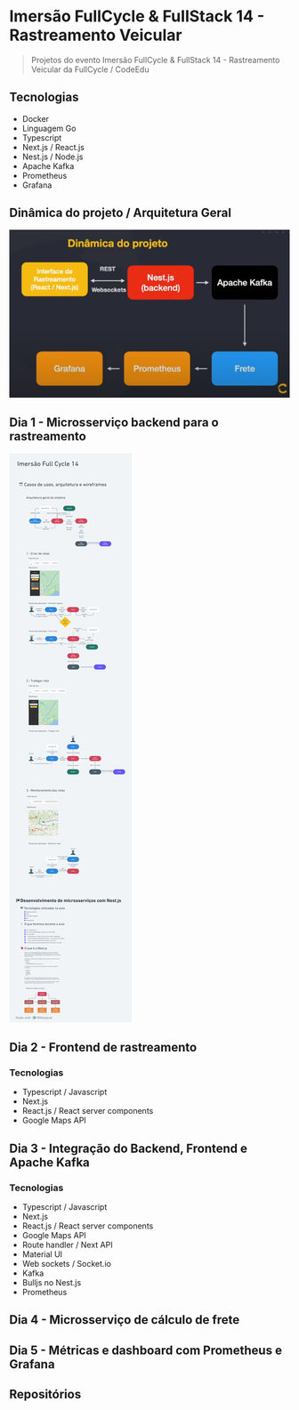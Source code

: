 # Imersão FullCycle & FullStack 14 - Rastreamento Veicular

> Projetos do evento Imersão FullCycle & FullStack 14 - Rastreamento Veicular da FullCycle / CodeEdu

## Tecnologias

- Docker
- Linguagem Go
- Typescript
- Next.js / React.js
- Nest.js / Node.js
- Apache Kafka
- Prometheus
- Grafana

## Dinâmica do projeto / Arquitetura Geral

![Dinâmica do projeto Imagem](files/dinamica-projeto.png)

## Dia 1 - Microsserviço backend para o rastreamento

![slides da aula](files/slides-a1.png)

## Dia 2 - Frontend de rastreamento

### Tecnologias

- Typescript / Javascript
- Next.js
- React.js / React server components
- Google Maps API

## Dia 3 - Integração do Backend, Frontend e Apache Kafka

### Tecnologias

- Typescript / Javascript
- Next.js
- React.js / React server components
- Google Maps API
- Route handler / Next API
- Material UI
- Web sockets / Socket.io
- Kafka
- Bulljs no Nest.js
- Prometheus

## Dia 4 - Microsserviço de cálculo de frete

## Dia 5 - Métricas e dashboard com Prometheus e Grafana

## Repositórios
